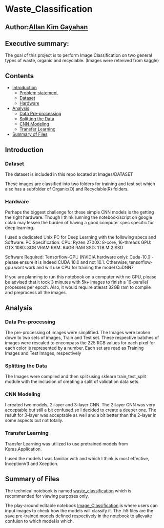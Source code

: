 # Waste_Classification

## Author:[Allan Kim Gayahan](https://github.com/allankim4)

## Executive summary:

The goal of this project is to perform Image Classification on two general types of waste, organic and recyclable.
(Images were retreived from kaggle) 

## Contents

- [Introduction](#Introduction)
    - [Problem statement](#Problem-statement)
    - [Dataset](#Dataset)
    - [Hardware](#Hardware)
- [Analysis](#Analysis)
    - [Data Pre-processing](#Data-Pre-processing)
    - [Splitting the Data](#Splitting-the-Data)
    - [CNN Modeling](#CNN-Modeling)
    - [Transfer Learning](#Transfer-Learning)
- [Summary of Files](#Files-summary)


## Introduction

### Dataset
The dataset is included in this repo located at Images/DATASET

These images are classified into two folders for training and test set which also has a subfolder of Organic(O) and Recyclable(R) folders.

### Hardware
Perhaps the biggest challenge for these simple CNN models is the getting the right hardware. Though I think running the notebook/script on google colab may lessen the burden of having a good computer spec specific for deep learning.

I used a dedicated Unix PC for Deep Learning with the following specs and Software:
PC Specification:
CPU: Ryzen 2700X: 8-core, 16-threads
GPU: GTX 1080: 8GB VRAM
RAM: 64GB RAM
SSD: 1TB M.2 SSD

Software Required:
Tensorflow-GPU
(NVIDIA hardware only):
  Cuda-10.0 - please ensure it is indeed CUDA 10.0 and not 10.1. Otherwise, tensorflow-gpu wont work and will use CPU for     training the model
  CuDNN7
  
  
If you are planning to run this notebook on a computer with no GPU, please be advised that it took 3 minutes with 5k+ images to finish a 16-parallel processes per epoch. Also, it would require atleast 32GB ram to compile and preprocess all the images.


## Analysis

### Data Pre-processing

The pre-processing of images were simplified. The Images were broken down to two sets of images, Train and Test set. These respective batches of images were rescaled to encompass the 225 RGB values for each pixel for each color is represented by a number. Each set are read as Training Images and Test Images, respectively


### Splitting the Data

The Images were compiled and then split using sklearn train_test_split module with the inclusion of creating a split of validation data sets.

### CNN Modeling

I created two models, 2-layer and 3-layer CNN. The 2-layer CNN was very acceptable but still a bit confused so I decided to create a deeper one. The result for 3-layer was acceptable as well and a bit better than the 2-layer in some aspects but not totally.

### Transfer Learning

Transfer Learning was utilized to use pretrained models from Keras.Application.

I used the models I was familiar with and which I think is most effective, InceptionV3 and Xception.


## Summary of Files

The technical notebook is named [waste_classification](waste_classification.ipynb) which is recommended for viewing purposes only.

The play-around editable notebook [Image_Classification](image_classification.ipynb) is where users can input images to check how the models will classify it. The .h5 files are the save pre-trained models defined respectively in the notebook to allevaite confuion to which model is which.



